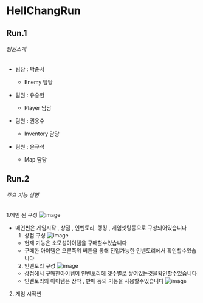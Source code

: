 # HellChangRun

## Run.1
###### 팀원소개
* 팀장 : 박준서
  * Enemy 담당
 
* 팀원 : 유승현
  * Player 담당
 
* 팀원 : 권용수
  * Inventory 담당
 
* 팀원 : 윤규석
  * Map 담당
 
## Run.2
###### 주요 기능 설명

1.메인 씬 구성
  ![image](https://github.com/maple-rain/HellChangRun/assets/116863451/f11d8382-4372-4cce-861d-3cd74512d6a0)
+ 메인씬은 게임시작 , 상점 , 인벤토리, 랭킹 , 게임셋팅등으로 구성되어있습니다
  1. 상점 구성
  ![image](https://github.com/maple-rain/HellChangRun/assets/116863451/d1340084-4d2b-40a1-af6b-23a5110fbb56)
  + 현재 기능은 소모성아이템을 구매할수있습니다
  + 구매한 아이템은 오른쪽위 버튼을 통해 진입가능한 인벤토리에서 확인할수있습니다
  2. 인벤토리 구성
    ![image](https://github.com/maple-rain/HellChangRun/assets/116863451/6b214c55-12ff-4721-8a77-a81f2777d6c4)
    + 상점에서 구매한아이템이 인벤토리에 갯수별로 쌓여있는것을확인할수있습니다
    + 인벤토리의 아이템은 장착 , 판매 등의 기능을 사용할수있습니다
      ![image](https://github.com/maple-rain/HellChangRun/assets/116863451/8d474bc8-8d1f-4002-a97c-8d5554fe4f96)

2. 게임 시작씬


  
